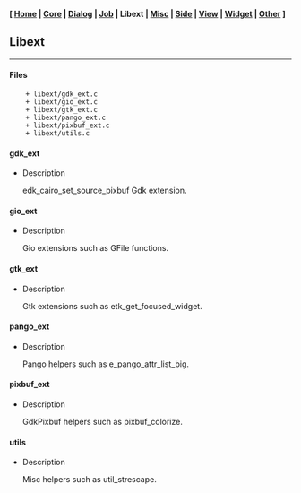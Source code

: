 **[ [Home](00-Home.html) | [Core](01-Core.html) | [Dialog](02-Dialog.html) | [Job](03-Job.html) | Libext | [Misc](05-Misc.html) | [Side](06-Side.html) | [View](07-View.html) | [Widget](08-Widget.html) | [Other](99-Other.html) ]**

## Libext

---

#### Files

```
    + libext/gdk_ext.c
    + libext/gio_ext.c
    + libext/gtk_ext.c
    + libext/pango_ext.c
    + libext/pixbuf_ext.c
    + libext/utils.c
```


#### gdk_ext

* Description
    
    edk_cairo_set_source_pixbuf Gdk extension.


#### gio_ext

* Description
    
    Gio extensions such as GFile functions.


#### gtk_ext

* Description
    
    Gtk extensions such as etk_get_focused_widget.

#### pango_ext

* Description
    
    Pango helpers such as e_pango_attr_list_big.


#### pixbuf_ext

* Description
    
    GdkPixbuf helpers such as pixbuf_colorize.


#### utils

* Description

    Misc helpers such as util_strescape.

<br>
<br>
<br>


